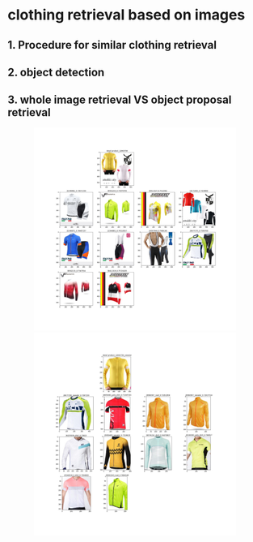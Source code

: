 # clothing retrieval based on images

## 1. Procedure for similar clothing retrieval

## 2. object detection

## 3. whole image retrieval VS object proposal retrieval

<div align="center">

<img src="/img/12663756.jpg" height="400" width="400">
<img src="/img/12663756_sweater.jpg" height="400" width="400">

</div>

